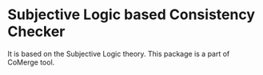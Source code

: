 # Subjective Logic based Consistency Checker 
It is based on the Subjective Logic theory.
This package is a part of CoMerge tool.

